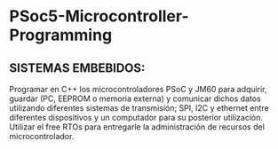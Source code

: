 # PSoc5-Microcontroller-Programming

## **SISTEMAS EMBEBIDOS:** 
Programar en C++ los microcontroladores PSoC y JM60 para adquirir, guardar (PC, EEPROM o memoria externa)  y comunicar dichos datos utilizando diferentes sistemas de transmisión; SPI, I2C y ethernet  entre diferentes dispositivos y un computador para su posterior utilización. Utilizar el free RTOs para entregarle la administración de recursos del microcontrolador.
